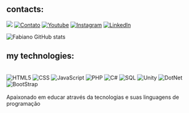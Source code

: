 
## contacts:
![](https://komarev.com/ghpvc/?username=your-github-username&color=green)
[![Contato](https://img.shields.io/badge/Gmail-D14836?style=for-the-badge&logo=gmail&logoColor=white)](https://www.gmail.com)
[![Youtube](https://img.shields.io/badge/YouTube-FF0000?style=for-the-badge&logo=youtube&logoColor=white)](https://www.youtube.com)
[![Instagram](https://img.shields.io/badge/Instagram-E4405F?style=for-the-badge&logo=instagram&logoColor=white)](https://www.instagram.com)
[![LinkedIn](https://img.shields.io/badge/LinkedIn-0077B5?style=for-the-badge&logo=linkedin&logoColor=white)](https://www.linkedin.com)


![Fabiano GitHub stats](https://github-readme-stats.vercel.app/api?username=fabiannoasouza&show_icons=true&theme=dracula)


## my technologies:

<div style="display: inline_block"><br/>
<img align="center" alt="HTML5" src="https://img.shields.io/badge/HTML-239120?style=for-the-badge&logo=html5&logoColor=white" />
<img align="center" alt="CSS" src="https://img.shields.io/badge/CSS-239120?&style=for-the-badge&logo=css3&logoColor=white" />
<img align="center" alt="JavaScript" src="https://img.shields.io/badge/JavaScript-F7DF1E?style=for-the-badge&logo=javascript&logoColor=black" />
<img align="center" alt="PHP" src="https://img.shields.io/badge/PHP-777BB4?style=for-the-badge&logo=php&logoColor=white" />
<img align="center" alt="C#" src="https://img.shields.io/badge/C%23-239120?style=for-the-badge&logo=c-sharp&logoColor=white" />
<img align="center" alt="SQL" src="https://img.shields.io/badge/MySQL-00000F?style=for-the-badge&logo=mysql&logoColor=white" />
<img align="center" alt="Unity" src="https://img.shields.io/badge/Unity-100000?style=for-the-badge&logo=unity&logoColor=white" />
<img align="center" alt="DotNet" src="https://img.shields.io/badge/.NET-5C2D91?style=for-the-badge&logo=.net&logoColor=white" />
<img align="center" alt="BootStrap" src="https://img.shields.io/badge/Bootstrap-563D7C?style=for-the-badge&logo=bootstrap&logoColor=white" />
</div>
<BR/>
Apaixonado em educar através da tecnologias e suas linguagens de programação

